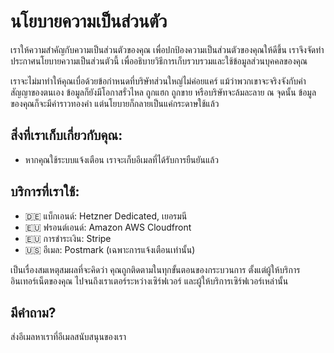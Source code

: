 # นโยบายความเป็นส่วนตัว

เราให้ความสำคัญกับความเป็นส่วนตัวของคุณ เพื่อปกป้องความเป็นส่วนตัวของคุณให้ดีขึ้น เราจึงจัดทำประกาศนโยบายความเป็นส่วนตัวนี้ เพื่ออธิบายวิธีการเก็บรวบรวมและใช้ข้อมูลส่วนบุคคลของคุณ

เราจะไม่มาทำให้คุณเบื่อด้วยข้อกำหนดที่บริษัทส่วนใหญ่ไม่ค่อยแคร์ แม้ว่าพวกเขาจะจริงจังกับคำสัญญาของตนเอง ข้อมูลก็ยังมีโอกาสรั่วไหล ถูกแฮก ถูกขาย หรือบริษัทจะล้มละลาย ณ จุดนั้น ข้อมูลของคุณก็จะมีค่าราวทองคำ แต่นโยบายก็กลายเป็นแค่กระดาษใช้แล้ว

## สิ่งที่เราเก็บเกี่ยวกับคุณ:

- หากคุณใช้ระบบแจ้งเตือน เราจะเก็บอีเมลที่ได้รับการยืนยันแล้ว

## บริการที่เราใช้:

- 🇩🇪 แบ็กเอนด์: Hetzner Dedicated, เยอรมนี
- 🇪🇺 ฟรอนต์เอนด์: Amazon AWS Cloudfront
- 🇪🇺 การชำระเงิน: Stripe
- 🇺🇸 อีเมล: Postmark (เฉพาะการแจ้งเตือนเท่านั้น)

เป็นเรื่องสมเหตุสมผลที่จะคิดว่า คุณถูกติดตามในทุกขั้นตอนของกระบวนการ ตั้งแต่ผู้ให้บริการอินเทอร์เน็ตของคุณ ไปจนถึงเราเตอร์ระหว่างเซิร์ฟเวอร์ และผู้ให้บริการเซิร์ฟเวอร์เหล่านั้น

## มีคำถาม?

ส่งอีเมลหาเราที่อีเมลสนับสนุนของเรา